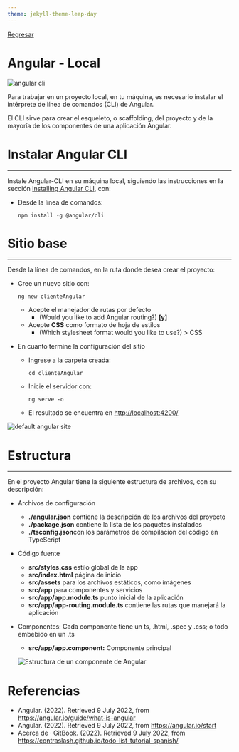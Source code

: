 ```yaml
---
theme: jekyll-theme-leap-day
---
```


[Regresar](/DAWM/)

Angular - Local
===============

![angular cli](https://www.programaenlinea.net/wp-content/uploads/2018/06/angular-cli.jpg)

Para trabajar en un proyecto local, en tu máquina, es necesario instalar el intérprete de línea de comandos (CLI) de Angular.

El CLI sirve para crear el esqueleto, o scaffolding, del proyecto y de la mayoría de los componentes de una aplicación Angular.

Instalar Angular CLI
====================

* * *

Instale Angular-CLI en su máquina local, siguiendo las instrucciones en la sección [Installing Angular CLI](https://angular.io/cli#installing-angular-cli), con:  
  

*   Desde la línea de comandos: 
    ```
    npm install -g @angular/cli
    ```

Sitio base
==========

* * *

Desde la línea de comandos, en la ruta donde desea crear el proyecto:

* Cree un nuevo sitio con: 
  ```
  ng new clienteAngular
  ```

    + Acepte el manejador de rutas por defecto
        - (Would you like to add Angular routing?) **\[y\]**
    + Acepte **CSS** como formato de hoja de estilos 
        - (Which stylesheet format would you like to use?) > CSS
* En cuanto termine la configuración del sitio
    + Ingrese a la carpeta creada: 
      ```
      cd clienteAngular
      ```

    + Inicie el servidor con: 
      ```
      ng serve -o
      ```
      
    + El resultado se encuentra en [http://localhost:4200/](http://localhost:4200/)

![default angular site](https://i.stack.imgur.com/2DZqQ.png)

Estructura
==========

* * *

En el proyecto Angular tiene la siguiente estructura de archivos, con su descripción:  
  

* Archivos de configuración
    + **./angular.json** contiene la descripción de los archivos del proyecto
    + **./package.json** contiene la lista de los paquetes instalados
    + **./tsconfig.json**con los parámetros de compilación del código en TypeScript  
          
* Código fuente
    + **src/styles.css** estilo global de la app
    + **src/index.html** página de inicio
    + **src/assets** para los archivos estáticos, como imágenes
    + **src/app** para componentes y servicios
    + **src/app/app.module.ts** punto inicial de la aplicación
    + **src/app/app-routing.module.ts** contiene las rutas que manejará la aplicación
* Componentes: Cada componente tiene un ts, .html, .spec y .css; o todo embebido en un .ts  
    + **src/app/app.component:** Componente principal 

    ![Estructura de un componente de Angular](https://contraslash.github.io/todo-list-tutorial-spanish/Angular%20Component.001.jpeg)


Referencias
=======

* Angular. (2022). Retrieved 9 July 2022, from https://angular.io/guide/what-is-angular
* Angular. (2022). Retrieved 9 July 2022, from https://angular.io/start
* Acerca de · GitBook. (2022). Retrieved 9 July 2022, from https://contraslash.github.io/todo-list-tutorial-spanish/